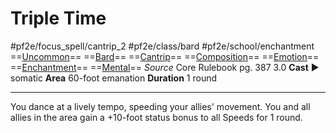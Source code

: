 # Triple Time
#pf2e/focus_spell/cantrip_2 #pf2e/class/bard #pf2e/school/enchantment 
==[Uncommon](../../../rules/traits/uncommon.md)== ==[Bard](../../../rules/traits/bard.md)== ==[Cantrip](../../../rules/traits/cantrip.md)== ==[Composition](../../../rules/traits/composition.md)== ==[Emotion](../../../rules/traits/emotion.md)== ==[Enchantment](../../../rules/traits/enchantment.md)== ==[Mental](../../../rules/traits/mental.md)==
*Source* Core Rulebook pg. 387 3.0
**Cast** ► somatic
**Area** 60-foot emanation
**Duration** 1 round

---
You dance at a lively tempo, speeding your allies' movement. You and all allies in the area gain a +10-foot status bonus to all Speeds for 1 round.